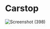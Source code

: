 # Carstop

![Screenshot (398)](https://user-images.githubusercontent.com/74001038/132014614-fe8c96b9-fbf6-4ce2-b8df-7283de5b9c4d.png)

